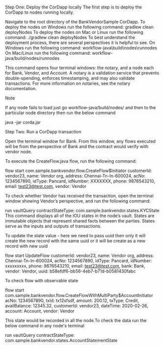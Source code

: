 Step One: Deploy the CorDapp locally
The first step is to deploy the CorDapp to nodes running locally.

Navigate to the root directory of the BankVendorSample CorDapp.
To deploy the nodes on Windows run the following command: gradlew clean deployNodes
To deploy the nodes on Mac or Linux run the following command: ./gradlew clean deployNodes
To best understand the deployment process, there are several perspectives it is helpful to see. On Windows run the following command: workflow-java\build\nodes\runnodes
On Mac/Linux run the following command: workflow-java/build/nodes/runnodes

This command opens four terminal windows: the notary, and a node each for Bank, Vendor, and Account. A notary is a validation service that prevents double-spending, enforces timestamping, and may also validate transactions. For more information on notaries, see the notary documentation.

Note

If any node fails to load just go workflow-java/build/nodes/ and then to the particular node directory then run the below command

java -jar corda.jar

Step Two: Run a CorDapp transaction


Open the terminal window for Bank. From this window, any flows executed will be from the perspective of Bank and the contract would verify with vendor node.

To execute the CreateFlow.java flow, run the following command:

flow start com.sample.bankvendor.flow.CreateFlow$Initiator customerId: vendor23, name: Vendor org, address: Chennai-Tn-In-600024, acNo: 1234567890, idType: Pancard, idNumber: XXXXXXX, phone: 9876543210, email: test23@test.com, vendor: Vendor


To check whether Vendor has received the transaction, open the terminal window showing Vendor’s perspective, and run the following command:

run vaultQuery contractStateType: com.sample.bankvendor.states.KYCState
This command displays all of the IOU states in the node’s vault. States are immutable objects that represent shared facts between the parties. States serve as the inputs and outputs of transactions.

To update the state value - here we need to pass uuid then only it will create the new record with the same uuid or it will be create as a new record with new uuid

flow start UpdateFlow customerId: vendor23, name: Vendor org, address: Chennai-Tn-In-600024, acNo: 1234567890, idType: Pancard, idNumber: xxxxxxxxx, phone: 9876543210, email: test23@test.com, bank: Bank, vendor: Vendor, uuid: b58efdf6-bb56-4eb7-b71d-b0581430fabc


To check flow with observable state

flow start com.sample.bankvendor.flow.CreateFlowWithMultiParty$AccountInitiator acNo: 1234567890, txId: tx12sfsdf, amount: 200.12, txType: Credit, availBalance: 12345.32, customerId: vendor23, dateTime: 2020-02-26, account: Account, vendor: Vendor

This state would be recorded in all the node.To check the data run the below command in any node's terminal

run vaultQuery contractStateType: com.sample.bankvendor.states.AccountStatementState
